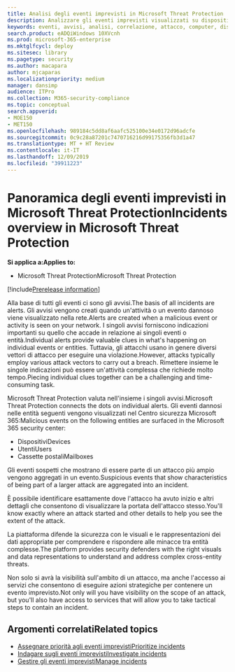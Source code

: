 ```yaml
---
title: Analisi degli eventi imprevisti in Microsoft Threat Protection
description: Analizzare gli eventi imprevisti visualizzati su dispositivi, utenti e cassette postali.
keywords: eventi, avvisi, analisi, correlazione, attacco, computer, dispositivi, utenti, identità, cassetta postale, posta elettronica, 365, Microsoft, M365
search.product: eADQiWindows 10XVcnh
ms.prod: microsoft-365-enterprise
ms.mktglfcycl: deploy
ms.sitesec: library
ms.pagetype: security
ms.author: macapara
author: mjcaparas
ms.localizationpriority: medium
manager: dansimp
audience: ITPro
ms.collection: M365-security-compliance
ms.topic: conceptual
search.appverid:
- MOE150
- MET150
ms.openlocfilehash: 989184c5dd8af6aafc525100e34e0172d96adcfe
ms.sourcegitcommit: 0c9c28a87201c7470716216d99175356fb3d1a47
ms.translationtype: MT + HT Review
ms.contentlocale: it-IT
ms.lasthandoff: 12/09/2019
ms.locfileid: "39911223"
---
```

# <a name="incidents-overview-in-microsoft-threat-protection"></a><span data-ttu-id="1744c-104">Panoramica degli eventi imprevisti in Microsoft Threat Protection</span><span class="sxs-lookup"><span data-stu-id="1744c-104">Incidents overview in Microsoft Threat Protection</span></span>

<span data-ttu-id="1744c-105">**Si applica a:**</span><span class="sxs-lookup"><span data-stu-id="1744c-105">**Applies to:**</span></span>
- <span data-ttu-id="1744c-106">Microsoft Threat Protection</span><span class="sxs-lookup"><span data-stu-id="1744c-106">Microsoft Threat Protection</span></span>

[!include[Prerelease information](prerelease.md)]

<span data-ttu-id="1744c-107">Alla base di tutti gli eventi ci sono gli avvisi.</span><span class="sxs-lookup"><span data-stu-id="1744c-107">The basis of all incidents are alerts.</span></span> <span data-ttu-id="1744c-108">Gli avvisi vengono creati quando un'attività o un evento dannoso viene visualizzato nella rete.</span><span class="sxs-lookup"><span data-stu-id="1744c-108">Alerts are created when a malicious event or activity is seen on your network.</span></span> <span data-ttu-id="1744c-109">I singoli avvisi forniscono indicazioni importanti su quello che accade in relazione ai singoli eventi o entità.</span><span class="sxs-lookup"><span data-stu-id="1744c-109">Individual alerts provide valuable clues in what's happening on individual events or entities.</span></span> <span data-ttu-id="1744c-110">Tuttavia, gli attacchi usano in genere diversi vettori di attacco per eseguire una violazione.</span><span class="sxs-lookup"><span data-stu-id="1744c-110">However, attacks typically employ various attack vectors to carry out a breach.</span></span> <span data-ttu-id="1744c-111">Rimettere insieme le singole indicazioni può essere un'attività complessa che richiede molto tempo.</span><span class="sxs-lookup"><span data-stu-id="1744c-111">Piecing individual clues together can be a challenging and time-consuming task.</span></span> 

<span data-ttu-id="1744c-112">Microsoft Threat Protection valuta nell'insieme i singoli avvisi.</span><span class="sxs-lookup"><span data-stu-id="1744c-112">Microsoft Threat Protection connects the dots on individual alerts.</span></span> <span data-ttu-id="1744c-113">Gli eventi dannosi nelle entità seguenti vengono visualizzati nel Centro sicurezza Microsoft 365:</span><span class="sxs-lookup"><span data-stu-id="1744c-113">Malicious events on the following entities are surfaced in the Microsoft 365 security center:</span></span>
- <span data-ttu-id="1744c-114">Dispositivi</span><span class="sxs-lookup"><span data-stu-id="1744c-114">Devices</span></span>
- <span data-ttu-id="1744c-115">Utenti</span><span class="sxs-lookup"><span data-stu-id="1744c-115">Users</span></span>
- <span data-ttu-id="1744c-116">Cassette postali</span><span class="sxs-lookup"><span data-stu-id="1744c-116">Mailboxes</span></span>

<span data-ttu-id="1744c-117">Gli eventi sospetti che mostrano di essere parte di un attacco più ampio vengono aggregati in un evento.</span><span class="sxs-lookup"><span data-stu-id="1744c-117">Suspicious events that show characteristics of being part of a larger attack are aggregated into an incident.</span></span> 

<span data-ttu-id="1744c-118">È possibile identificare esattamente dove l'attacco ha avuto inizio e altri dettagli che consentono di visualizzare la portata dell'attacco stesso.</span><span class="sxs-lookup"><span data-stu-id="1744c-118">You'll know exactly where an attack started and other details to help you see the extent of the attack.</span></span>

<span data-ttu-id="1744c-119">La piattaforma difende la sicurezza con le visuali e le rappresentazioni dei dati appropriate per comprendere e rispondere alle minacce tra entità complesse.</span><span class="sxs-lookup"><span data-stu-id="1744c-119">The platform provides security defenders with the right visuals and data representations to understand and address complex cross-entity threats.</span></span> 

<span data-ttu-id="1744c-120">Non solo si avrà la visibilità sull'ambito di un attacco, ma anche l'accesso ai servizi che consentono di eseguire azioni strategiche per contenere un evento imprevisto.</span><span class="sxs-lookup"><span data-stu-id="1744c-120">Not only will you have visibility on the scope of an attack, but you'll also have access to services that will allow you to take tactical steps to contain an incident.</span></span>


## <a name="related-topics"></a><span data-ttu-id="1744c-121">Argomenti correlati</span><span class="sxs-lookup"><span data-stu-id="1744c-121">Related topics</span></span>
- [<span data-ttu-id="1744c-122">Assegnare priorità agli eventi imprevisti</span><span class="sxs-lookup"><span data-stu-id="1744c-122">Prioritize incidents</span></span>](incident-queue.md)
- [<span data-ttu-id="1744c-123">Indagare sugli eventi imprevisti</span><span class="sxs-lookup"><span data-stu-id="1744c-123">Investigate incidents</span></span>](investigate-incidents.md)
- [<span data-ttu-id="1744c-124">Gestire gli eventi imprevisti</span><span class="sxs-lookup"><span data-stu-id="1744c-124">Manage incidents</span></span>](manage-incidents.md)